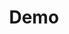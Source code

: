 ---
title: Demo
emoji: \xF0\x9F\x98\x81
colorFrom: purple
colorTo: purple
sdk: gradio
sdk_version: 3.0.6
app_file: app.py
pinned: false
license: cc
---